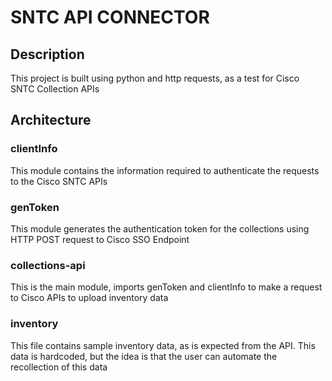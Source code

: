 # SNTC API CONNECTOR

## Description

This project is built using python and http requests, as a test for Cisco SNTC Collection APIs

## Architecture

### clientInfo

This module contains the information required to authenticate the requests to the Cisco SNTC APIs

### genToken

This module generates the authentication token for the collections using HTTP POST request to Cisco SSO Endpoint

### collections-api

This is the main module, imports genToken and clientInfo to make a request to Cisco APIs to upload inventory data

### inventory

This file contains sample inventory data, as is expected from the API. This data is hardcoded, but the idea is that the user can automate the recollection of this data